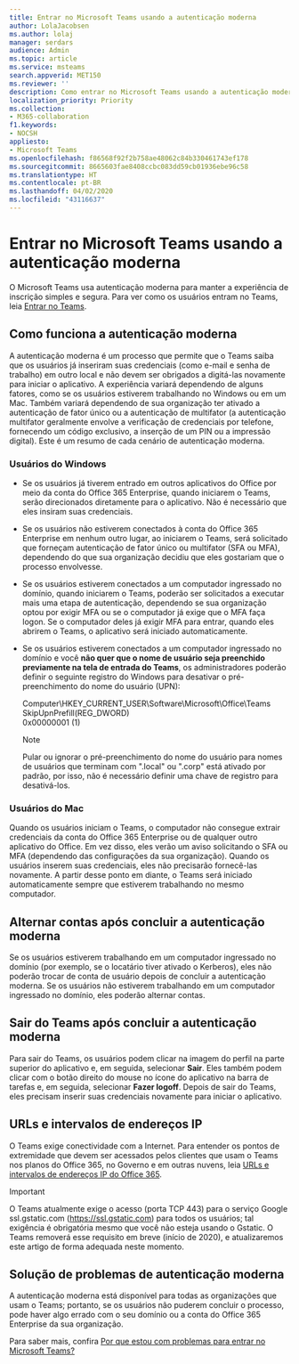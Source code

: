 ```yaml
---
title: Entrar no Microsoft Teams usando a autenticação moderna
author: LolaJacobsen
ms.author: lolaj
manager: serdars
audience: Admin
ms.topic: article
ms.service: msteams
search.appverid: MET150
ms.reviewer: ''
description: Como entrar no Microsoft Teams usando a autenticação moderna. Inclui como ignorar automaticamente a adição do nome do usuário UPN quando os usuários entram usando uma configuração que instrui o Windows para ignorar o UPN.
localization_priority: Priority
ms.collection:
- M365-collaboration
f1.keywords:
- NOCSH
appliesto:
- Microsoft Teams
ms.openlocfilehash: f86568f92f2b758ae48062c84b330461743ef178
ms.sourcegitcommit: 8665603fae8408ccbc083dd59cb01936ebe96c58
ms.translationtype: HT
ms.contentlocale: pt-BR
ms.lasthandoff: 04/02/2020
ms.locfileid: "43116637"
---
```

<a name="sign-in-to-microsoft-teams-using-modern-authentication"></a>Entrar no Microsoft Teams usando a autenticação moderna
==========================

O Microsoft Teams usa autenticação moderna para manter a experiência de inscrição simples e segura. Para ver como os usuários entram no Teams, leia [Entrar no Teams](https://support.office.com/article/sign-in-to-teams-ea4b1443-d11b-4791-8ae1-9977e7723055).

## <a name="how-modern-authentication-works"></a>Como funciona a autenticação moderna

A autenticação moderna é um processo que permite que o Teams saiba que os usuários já inseriram suas credenciais (como e-mail e senha de trabalho) em outro local e não devem ser obrigados a digitá-las novamente para iniciar o aplicativo. A experiência variará dependendo de alguns fatores, como se os usuários estiverem trabalhando no Windows ou em um Mac. Também variará dependendo de sua organização ter ativado a autenticação de fator único ou a autenticação de multifator (a autenticação multifator geralmente envolve a verificação de credenciais por telefone, fornecendo um código exclusivo, a inserção de um PIN ou a impressão digital). Este é um resumo de cada cenário de autenticação moderna.

### <a name="windows-users"></a>Usuários do Windows 

- Se os usuários já tiverem entrado em outros aplicativos do Office por meio da conta do Office 365 Enterprise, quando iniciarem o Teams, serão direcionados diretamente para o aplicativo. Não é necessário que eles insiram suas credenciais.

- Se os usuários não estiverem conectados à conta do Office 365 Enterprise em nenhum outro lugar, ao iniciarem o Teams, será solicitado que forneçam autenticação de fator único ou multifator (SFA ou MFA), dependendo do que sua organização decidiu que eles gostariam que o processo envolvesse.

- Se os usuários estiverem conectados a um computador ingressado no domínio, quando iniciarem o Teams, poderão ser solicitados a executar mais uma etapa de autenticação, dependendo se sua organização optou por exigir MFA ou se o computador já exige que o MFA faça logon. Se o computador deles já exigir MFA para entrar, quando eles abrirem o Teams, o aplicativo será iniciado automaticamente.

- Se os usuários estiverem conectados a um computador ingressado no domínio e você **não quer que o nome de usuário seja preenchido previamente na tela de entrada do Teams**, os administradores poderão definir o seguinte registro do Windows para desativar o pré-preenchimento do nome do usuário (UPN):

  Computer\HKEY_CURRENT_USER\Software\Microsoft\Office\Teams<br/>
  SkipUpnPrefill(REG_DWORD)<br/>
  0x00000001 (1)

    > [!NOTE]
    > Pular ou ignorar o pré-preenchimento do nome do usuário para nomes de usuários que terminam com ".local" ou ".corp" está ativado por padrão, por isso, não é necessário definir uma chave de registro para desativá-los. 


### <a name="mac-users"></a>Usuários do Mac 

Quando os usuários iniciam o Teams, o computador não consegue extrair credenciais da conta do Office 365 Enterprise ou de qualquer outro aplicativo do Office. Em vez disso, eles verão um aviso solicitando o SFA ou MFA (dependendo das configurações da sua organização). Quando os usuários inserem suas credenciais, eles não precisarão fornecê-las novamente. A partir desse ponto em diante, o Teams será iniciado automaticamente sempre que estiverem trabalhando no mesmo computador.

## <a name="switching-accounts-after-completing-modern-authentication"></a>Alternar contas após concluir a autenticação moderna

Se os usuários estiverem trabalhando em um computador ingressado no domínio (por exemplo, se o locatário tiver ativado o Kerberos), eles não poderão trocar de conta de usuário depois de concluir a autenticação moderna. Se os usuários não estiverem trabalhando em um computador ingressado no domínio, eles poderão alternar contas.

## <a name="signing-out-of-teams-after-completing-modern-authentication"></a>Sair do Teams após concluir a autenticação moderna
Para sair do Teams, os usuários podem clicar na imagem do perfil na parte superior do aplicativo e, em seguida, selecionar **Sair**. Eles também podem clicar com o botão direito do mouse no ícone do aplicativo na barra de tarefas e, em seguida, selecionar **Fazer logoff**. Depois de sair do Teams, eles precisam inserir suas credenciais novamente para iniciar o aplicativo.

## <a name="urls-and-ip-address-ranges"></a>URLs e intervalos de endereços IP
O Teams exige conectividade com a Internet. Para entender os pontos de extremidade que devem ser acessados pelos clientes que usam o Teams nos planos do Office 365, no Governo e em outras nuvens, leia [URLs e intervalos de endereços IP do Office 365](https://docs.microsoft.com/office365/enterprise/urls-and-ip-address-ranges). 

> [!IMPORTANT]
> O Teams atualmente exige o acesso (porta TCP 443) para o serviço Google ssl.gstatic.com (https://ssl.gstatic.com) para todos os usuários; tal exigência é obrigatória mesmo que você não esteja usando o Gstatic. O Teams removerá esse requisito em breve (início de 2020), e atualizaremos este artigo de forma adequada neste momento.

## <a name="troubleshooting-modern-authentication"></a>Solução de problemas de autenticação moderna

A autenticação moderna está disponível para todas as organizações que usam o Teams; portanto, se os usuários não puderem concluir o processo, pode haver algo errado com o seu domínio ou a conta do Office 365 Enterprise da sua organização. 

Para saber mais, confira [Por que estou com problemas para entrar no Microsoft Teams?](https://support.office.com/article/why-am-i-having-trouble-signing-in-to-microsoft-teams-a02f683b-61a3-4008-9447-ee60c5593b0f)

